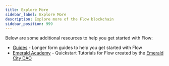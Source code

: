 ```yaml
---
title: Explore More
sidebar_label: Explore More
description: Explore more of the Flow blockchain
sidebar_position: 999
---
```


Below are some additional resources to help you get started with Flow:

 - [Guides](../../../guides/flow-app-quickstart.md) - Longer form guides to help you get started with Flow
 - [Emerald Academy](https://academy.ecdao.org/en/quickstarts) - Quickstart Tutorials for Flow created by the [Emerald City DAO](https://ecdao.org/)

